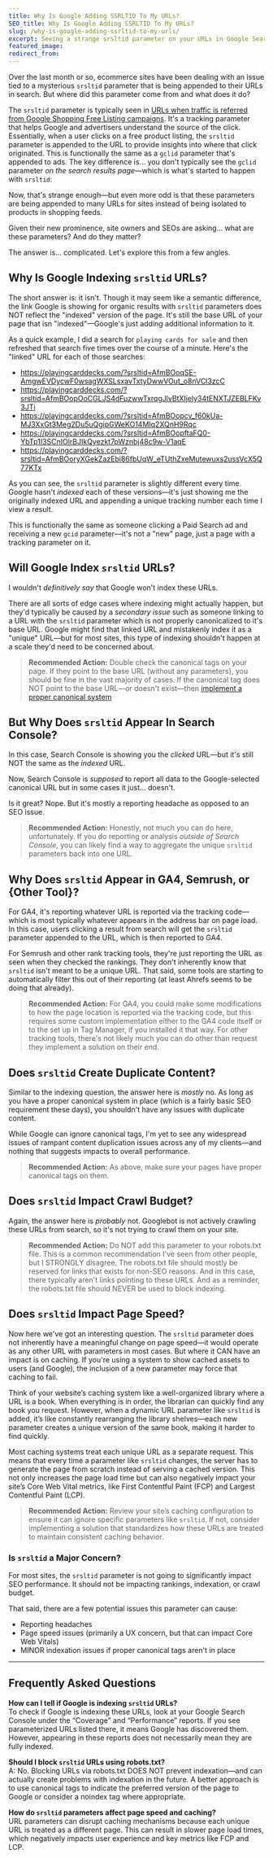```yaml
---
title: Why Is Google Adding SSRLTID To My URLs?
SEO_title: Why Is Google Adding SSRLTID To My URLs?
slug: /why-is-google-adding-ssrltid-to-my-urls/
excerpt: Seeing a strange srsltid parameter on your URLs in Google Search? Learn more about what this parameter means and if it's hurting your SEO.
featured_image: 
redirect_from:
---
```

Over the last month or so, ecommerce sites have been dealing with an issue tied to a mysterious `srsltid` parameter that is being appended to their URLs in search. But where did this parameter come from and what does it do?

The `srsltid` parameter is typically seen in [URLs when traffic is referred from Google Shopping Free Listing campaigns](https://support.google.com/analytics/answer/11479699?hl=en). It's a tracking parameter that helps Google and advertisers understand the source of the click. Essentially, when a user clicks on a free product listing, the `srsltid` parameter is appended to the URL to provide insights into where that click originated. This is functionally the same as a `gclid` parameter that's appended to ads. The key difference is... you don't typically see the `gclid` parameter *on the search results page*—which is what's started to happen with `srsltid`:

Now, that's strange enough—but even more odd is that these parameters are being appended to many URLs for sites instead of being isolated to products in shopping feeds.

Given their new prominence, site owners and SEOs are asking... what are these parameters? And do they matter?

The answer is... complicated. Let's explore this from a few angles.

## Why Is Google Indexing `srsltid` URLs?
The short answer is: it isn't. Though it may seem like a semantic difference, the link Google is showing for organic results with `srsltid` parameters does NOT reflect the "indexed" version of the page. It's still the base URL of your page that isn "indexed"—Google's just adding additional information to it.

As a quick example, I did a search for `playing cards for sale` and then refreshed that search five times over the course of a minute. Here's the "linked" URL for each of those searches:

- https://playingcarddecks.com/?srsltid=AfmBOoqSE-AmgwEVDycwF0wsagWXSLsxavTxtyDwwVOut_o8nVCl3zcC
- https://playingcarddecks.com/?srsltid=AfmBOopOoCGLJS4dFuzwwTxrqgJlvBtXIjely34tENXTJZEBLFKv3JTi
- https://playingcarddecks.com/?srsltid=AfmBOopcv_f60kUa-MJ3XxGt3Meg2Du5uQgipGWeKO14MIq2XQnH9Rqc
- https://playingcarddecks.com/?srsltid=AfmBOopftaFQ0-YbTp1I3SCnIOlrBJIkQyezkt7pWznbj48c9w-V1aqE
- https://playingcarddecks.com/?srsltid=AfmBOoryXGekZazEbi86fbUqW_eTUthZxeMutewuxs2ussVcX5Q77KTx

As you can see, the `srsltid` parameter is slightly different every time. Google hasn't _indexed_ each of these versions—it's just showing me the originally indexed URL and appending a unique tracking number each time I view a result.

This is functionally the same as someone clicking a Paid Search ad and receiving a new `gcid` parameter—it's not a "new" page, just a page with a tracking parameter on it.
## Will Google Index `srsltid` URLs?
I wouldn't _definitively say_ that Google won't index these URLs. 

There are all sorts of edge cases where indexing might actually happen, but they'd typically be caused by a _secondary issue_ such as someone linking to a URL with the `srsltid` parameter which is not properly canonicalized to it's base URL. Google might find that linked URL and mistakenly index it as a "unique" URL—but for most sites, this type of indexing shouldn't happen at a scale they'd need to be concerned about.

> **Recommended Action:** Double check the canonical tags on your page. If they point to the base URL (without any parameters), you should be fine in the vast majority of cases.
> If the canonical tag does NOT point to the base URL—or doesn't exist—then [implement a proper canonical system](https://developers.google.com/search/docs/crawling-indexing/consolidate-duplicate-urls)

## But Why Does `srsltid` Appear In Search Console?
In this case, Search Console is showing you the *clicked* URL—but it's still NOT the same as the *indexed* URL.

Now, Search Console is *supposed* to report all data to the Google-selected canonical URL but in some cases it just... doesn't. 

Is it great? Nope. But it's mostly a reporting headache as opposed to an SEO issue.

> **Recommended Action:** Honestly, not much you can do here, unfortunately. If you do reporting or analysis *outside of Search Console*, you can likely find a way to aggregate the unique `srsltid` parameters back into one URL.

## Why Does `srsltid` Appear in GA4, Semrush, or {Other Tool}?
For GA4, it's reporting whatever URL is reported via the tracking code—which is most typically whatever appears in the address bar on page load. In this case, users clicking a result from search will get the `srsltid` parameter appended to the URL, which is then reported to GA4.

For Semrush and other rank tracking tools, they're just reporting the URL as seen when they checked the rankings. They don't inherently know that `srsltid` isn't meant to be a unique URL. That said, some tools are starting to automatically filter this out of their reporting (at least Ahrefs seems to be doing that already).

> **Recommended Action:** For GA4, you could make some modifications to how the page location is reported via the tracking code, but this requires some custom implementation either to the GA4 code itself or to the set up in Tag Manager, if you installed it that way.
> For other tracking tools, there's not likely much you can do other than request they implement a solution on their end.

## Does `srsltid` Create Duplicate Content?
Similar to the indexing question, the answer here is _mostly_ no. As long as you have a proper canonical system in place (which is a fairly basic SEO requirement these days), you shouldn't have any issues with duplicate content.

While Google can ignore canonical tags, I'm yet to see any widespread issues of rampant content duplication issues across any of my clients—and nothing that suggests impacts to overall performance.

> **Recommended Action:** As above, make sure your pages have proper canonical tags on them.

## Does `srsltid` Impact Crawl Budget?
Again, the answer here is _probably_ not. Googlebot is not actively crawling these URLs from search, so it's not trying to crawl them on your site.

> **Recommended Action:** Do NOT add this parameter to your robots.txt file. This is a common recommendation I've seen from other people, but I STRONGLY disagree. The robots.txt file should mostly be reserved for links that exists for non-SEO reasons. And in this case, there typically aren't links pointing to these URLs. 
> And as a reminder, the robots.txt file should NEVER be used to block indexing. 

## Does `srsltid` Impact Page Speed?
Now here we've got an interesting question. The `srsltid` parameter does not inherently have a meaningful change on page speed—it would operate as any other URL with parameters in most cases. But where it CAN have an impact is on caching. If you're using a system to show cached assets to users (and Google), the inclusion of a new parameter may force that caching to fail.

Think of your website’s caching system like a well-organized library where a URL is a book. When everything is in order, the librarian can quickly find any book you request. However, when a dynamic URL parameter like `srsltid` is added, it’s like constantly rearranging the library shelves—each new parameter creates a unique version of the same book, making it harder to find quickly.

Most caching systems treat each unique URL as a separate request. This means that every time a parameter like `srsltid` changes, the server has to generate the page from scratch instead of serving a cached version. This not only increases the page load time but can also negatively impact your site’s Core Web Vital metrics, like First Contentful Paint (FCP) and Largest Contentful Paint (LCP).

> **Recommended Action:** Review your site’s caching configuration to ensure it can ignore specific parameters like `srsltid`. If not, consider implementing a solution that standardizes how these URLs are treated to maintain consistent caching behavior.

### Is `srsltid` a Major Concern?

For most sites, the `srsltid` parameter is not going to significantly impact SEO performance. It should not be impacting rankings, indexation, or crawl budget.

That said, there are a few potential issues this parameter can cause:
- Reporting headaches
- Page speed issues (primarily a UX concern, but that can impact Core Web Vitals)
- MINOR indexation issues if proper canonical tags aren't in place

---
## Frequently Asked Questions

**How can I tell if Google is indexing `srsltid` URLs?**  
To check if Google is indexing these URLs, look at your Google Search Console under the “Coverage” and “Performance” reports. If you see parameterized URLs listed there, it means Google has discovered them. However, appearing in these reports does not necessarily mean they are fully indexed.

**Should I block `srsltid` URLs using robots.txt?**  
A: No. Blocking URLs via robots.txt DOES NOT prevent indexation—and can actually create problems with indexation in the future. A better approach is to use canonical tags to indicate the preferred version of the page to Google or consider a noindex tag where appropriate.

**How do `srsltid` parameters affect page speed and caching?**  
URL parameters can disrupt caching mechanisms because each unique URL is treated as a different page. This can result in slower page load times, which negatively impacts user experience and key metrics like FCP and LCP.